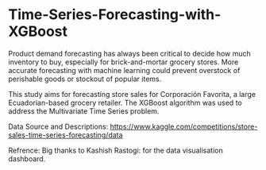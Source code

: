 # Time-Series-Forecasting-with-XGBoost


Product demand forecasting has always been critical to decide how much inventory to buy, especially for brick-and-mortar grocery stores. More accurate forecasting with machine learning could prevent overstock of perishable goods or stockout of popular items.

This study aims for forecasting store sales for Corporación Favorita, a large Ecuadorian-based grocery retailer. The XGBoost algorithm was used to address the Multivariate Time Series problem.

Data Source and Descriptions: https://www.kaggle.com/competitions/store-sales-time-series-forecasting/data

Refrence:
Big thanks to Kashish Rastogi: for the data visualisation dashboard.

